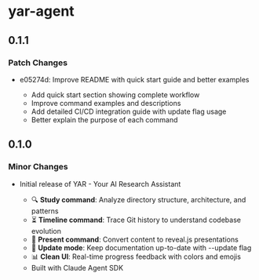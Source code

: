 # yar-agent

## 0.1.1

### Patch Changes

- e05274d: Improve README with quick start guide and better examples

  - Add quick start section showing complete workflow
  - Improve command examples and descriptions
  - Add detailed CI/CD integration guide with update flag usage
  - Better explain the purpose of each command

## 0.1.0

### Minor Changes

- Initial release of YAR - Your AI Research Assistant

  - 🔍 **Study command**: Analyze directory structure, architecture, and patterns
  - ⏳ **Timeline command**: Trace Git history to understand codebase evolution
  - 🎨 **Present command**: Convert content to reveal.js presentations
  - 🔄 **Update mode**: Keep documentation up-to-date with --update flag
  - 📊 **Clean UI**: Real-time progress feedback with colors and emojis
  - Built with Claude Agent SDK
